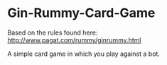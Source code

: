 Gin-Rummy-Card-Game
===================

Based on the rules found here:
http://www.pagat.com/rummy/ginrummy.html

A simple card game in which you play against a bot.

